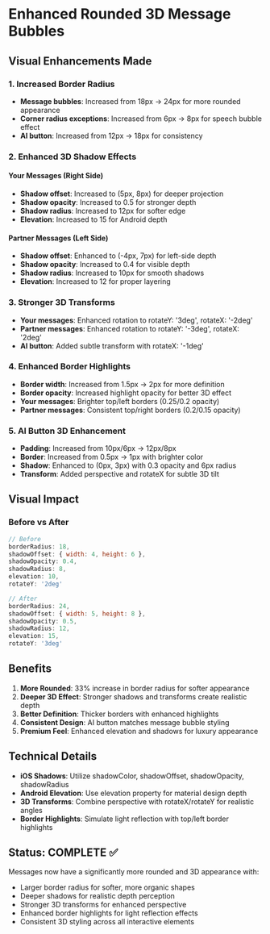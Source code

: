 # Enhanced Rounded 3D Message Bubbles

## Visual Enhancements Made

### 1. Increased Border Radius
- **Message bubbles**: Increased from 18px → 24px for more rounded appearance
- **Corner radius exceptions**: Increased from 6px → 8px for speech bubble effect
- **AI button**: Increased from 12px → 18px for consistency

### 2. Enhanced 3D Shadow Effects

#### Your Messages (Right Side)
- **Shadow offset**: Increased to (5px, 8px) for deeper projection
- **Shadow opacity**: Increased to 0.5 for stronger depth
- **Shadow radius**: Increased to 12px for softer edge
- **Elevation**: Increased to 15 for Android depth

#### Partner Messages (Left Side)
- **Shadow offset**: Enhanced to (-4px, 7px) for left-side depth
- **Shadow opacity**: Increased to 0.4 for visible depth
- **Shadow radius**: Increased to 10px for smooth shadows
- **Elevation**: Increased to 12 for proper layering

### 3. Stronger 3D Transforms
- **Your messages**: Enhanced rotation to rotateY: '3deg', rotateX: '-2deg'
- **Partner messages**: Enhanced rotation to rotateY: '-3deg', rotateX: '2deg'
- **AI button**: Added subtle transform with rotateX: '-1deg'

### 4. Enhanced Border Highlights
- **Border width**: Increased from 1.5px → 2px for more definition
- **Border opacity**: Increased highlight opacity for better 3D effect
- **Your messages**: Brighter top/left borders (0.25/0.2 opacity)
- **Partner messages**: Consistent top/right borders (0.2/0.15 opacity)

### 5. AI Button 3D Enhancement
- **Padding**: Increased from 10px/6px → 12px/8px
- **Border**: Increased from 0.5px → 1px with brighter color
- **Shadow**: Enhanced to (0px, 3px) with 0.3 opacity and 6px radius
- **Transform**: Added perspective and rotateX for subtle 3D tilt

## Visual Impact

### Before vs After
```javascript
// Before
borderRadius: 18,
shadowOffset: { width: 4, height: 6 },
shadowOpacity: 0.4,
shadowRadius: 8,
elevation: 10,
rotateY: '2deg'

// After
borderRadius: 24,
shadowOffset: { width: 5, height: 8 },
shadowOpacity: 0.5,
shadowRadius: 12,
elevation: 15,
rotateY: '3deg'
```

## Benefits

1. **More Rounded**: 33% increase in border radius for softer appearance
2. **Deeper 3D Effect**: Stronger shadows and transforms create realistic depth
3. **Better Definition**: Thicker borders with enhanced highlights
4. **Consistent Design**: AI button matches message bubble styling
5. **Premium Feel**: Enhanced elevation and shadows for luxury appearance

## Technical Details

- **iOS Shadows**: Utilize shadowColor, shadowOffset, shadowOpacity, shadowRadius
- **Android Elevation**: Use elevation property for material design depth
- **3D Transforms**: Combine perspective with rotateX/rotateY for realistic angles
- **Border Highlights**: Simulate light reflection with top/left border highlights

## Status: COMPLETE ✅

Messages now have a significantly more rounded and 3D appearance with:
- Larger border radius for softer, more organic shapes
- Deeper shadows for realistic depth perception
- Stronger 3D transforms for enhanced perspective
- Enhanced border highlights for light reflection effects
- Consistent 3D styling across all interactive elements
